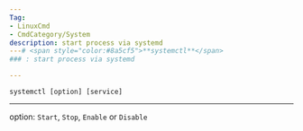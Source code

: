 ```yaml
---
Tag:
- LinuxCmd 
- CmdCategory/System
description: start process via systemd
---# <span style="color:#8a5cf5">**systemctl**</span>
### : start process via systemd

---
```

```
systemctl [option] [service]
```
---
option: ```Start```, ```Stop```, ```Enable``` or ```Disable```